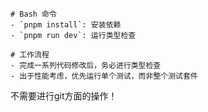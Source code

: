 ```text
# Bash 命令  
- `pnpm install`: 安装依赖  
- `pnpm run dev`: 运行类型检查  

# 工作流程  
- 完成一系列代码修改后，务必进行类型检查  
- 出于性能考虑，优先运行单个测试，而非整个测试套件
```


不需要进行git方面的操作！